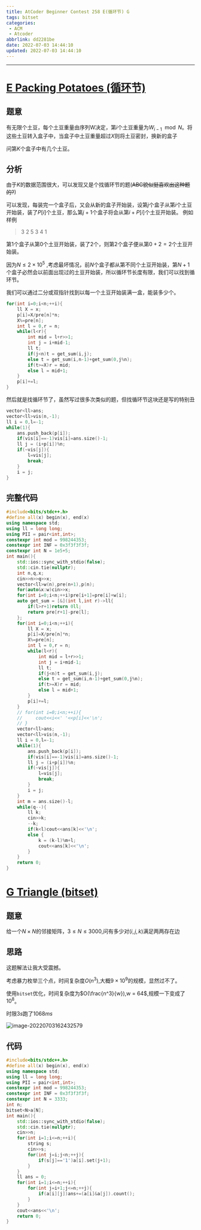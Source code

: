 ```yaml
---
title: AtCoder Beginner Contest 258 E(循环节) G
tags: bitset
categories: 
 - ACM
 - Atcoder
abbrlink: dd2281be
date: 2022-07-03 14:44:10
updated: 2022-07-03 14:44:10
---
```


<!-- more -->

---

# [E Packing Potatoes  (循环节)](https://atcoder.jp/contests/abc258/tasks/abc258_e)
## 题意
有无限个土豆，每个土豆重量由序列W决定，第$i$个土豆重量为$W_{i-1}\mod N$。将这些土豆转入盒子中，当盒子中土豆重量超过$X$则将土豆密封，换新的盒子

问第$K$个盒子中有几个土豆。

## 分析

由于$K$的数据范围很大，可以发现又是个找循环节的题(~~ABC貌似挺喜欢出这种题的?~~)

可以发现，每装完一个盒子后，又会从新的盒子开始装，设第$j$个盒子从第$i$个土豆开始装，装了$P[i]$个土豆，那么第$j+1$个盒子将会从第$i+P[i]$个土豆开始装。
例如样例

> 3 2 5
> 3 4 1

第$1$个盒子从第$0$个土豆开始装，装了$2$个，则第$2$个盒子便从第$0+2=2$个土豆开始装。

因为$N\le 2\times 10^5$ ,考虑最坏情况，前$N$个盒子都从第不同个土豆开始装，第$N+1$个盒子必然会以前面出现过的土豆开始装，所以循环节长度有限，我们可以找到循环节。

我们可以通过二分或双指针找到以每一个土豆开始装满一盒，能装多少个。

``` cpp
for(int i=0;i<n;++i){
    ll X = x;
    p[i]=X/pre[n]*n;
    X%=pre[n];
    int l = 0,r = n;
    while(l<r){
        int mid = l+r>>1;
        int j = i+mid-1;
        ll t;
        if(j<n)t = get_sum(i,j);
        else t = get_sum(i,n-1)+get_sum(0,j%n);
        if(t>=X)r = mid;
        else l = mid+1;
    }
    p[i]+=l;
}
```

然后就是找循环节了，虽然写过很多次类似的题，但找循环节这块还是写的特别丑

``` cpp
vector<ll>ans;
vector<ll>vis(n,-1);
ll i = 0,l=-1;
while(1){
    ans.push_back(p[i]);
    if(vis[i]==-1)vis[i]=ans.size()-1;
    ll j = (i+p[i])%n;
    if(~vis[j]){
        l=vis[j];
        break;
    }
    i = j;
}
```

## 完整代码

``` cpp
#include<bits/stdc++.h>
#define all(x) begin(x), end(x)
using namespace std;
using ll = long long;
using PII = pair<int,int>;
constexpr int mod = 998244353;
constexpr int INF = 0x3f3f3f3f;
constexpr int N = 1e5+5;
int main(){
    std::ios::sync_with_stdio(false);
    std::cin.tie(nullptr);
    int n,q,x;
    cin>>n>>q>>x;
    vector<ll>w(n),pre(n+1),p(n);
    for(auto&x:w)cin>>x;
    for(int i=0;i<n;++i)pre[i+1]=pre[i]+w[i];
    auto get_sum = [&](int l,int r)->ll{
        if(l>r+1)return 0ll;
        return pre[r+1]-pre[l];
    };
    for(int i=0;i<n;++i){
        ll X = x;
        p[i]=X/pre[n]*n;
        X%=pre[n];
        int l = 0,r = n;
        while(l<r){
            int mid = l+r>>1;
            int j = i+mid-1;
            ll t;
            if(j<n)t = get_sum(i,j);
            else t = get_sum(i,n-1)+get_sum(0,j%n);
            if(t>=X)r = mid;
            else l = mid+1;
        }
        p[i]+=l;
    }
    // for(int i=0;i<n;++i){
    //     cout<<i<<' '<<p[i]<<'\n';
    // }
    vector<ll>ans;
    vector<ll>vis(n,-1);
    ll i = 0,l=-1;
    while(1){
        ans.push_back(p[i]);
        if(vis[i]==-1)vis[i]=ans.size()-1;
        ll j = (i+p[i])%n;
        if(~vis[j]){
            l=vis[j];
            break;
        }
        i = j;
    }
    int m = ans.size()-l;
    while(q--){
        ll k;
        cin>>k;
        --k;
        if(k<l)cout<<ans[k]<<'\n';
        else {
            k = (k-l)%m+l;
            cout<<ans[k]<<'\n';
        }
    }
    return 0;
}
```

# [G Triangle (bitset)](https://atcoder.jp/contests/abc258/tasks/abc258_g)

## 题意

给一个$N \times N$的邻接矩阵，$3\le N \le 3000$,问有多少对$(i,j,k)$满足两两存在边

## 思路

这题解法让我大受震撼。

考虑暴力枚举三个点，时间复杂度$O(n^3)$,大概$9 \times 10^9$的规模，显然过不了。

使用`bitset`优化，时间复杂度为$O(\frac{n^3}{w}),w = 64$,规模一下变成了 $10^8$。

时限$3s$跑了$1068ms$ 

 ![image-20220703162432579](image-20220703162432579.png)
## 代码

``` cpp
#include<bits/stdc++.h>
#define all(x) begin(x), end(x)
using namespace std;
using ll = long long;
using PII = pair<int,int>;
constexpr int mod = 998244353;
constexpr int INF = 0x3f3f3f3f;
constexpr int N = 3333;
int n;
bitset<N>a[N];
int main(){
    std::ios::sync_with_stdio(false);
    std::cin.tie(nullptr);
    cin>>n;
    for(int i=1;i<=n;++i){
        string s;
        cin>>s;
        for(int j=i;j<n;++j){
            if(s[j]=='1')a[i].set(j+1);
        }
    }
    ll ans = 0;
    for(int i=1;i<=n;++i){
        for(int j=i+1;j<=n;++j){
            if(a[i][j])ans+=(a[i]&a[j]).count();
        }
    }
    cout<<ans<<'\n';
    return 0;
}
```

<!-- Q.E.D. -->

